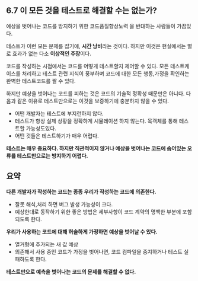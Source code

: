 ## 6.7 이 모든 것을 테스트로 해결할 수는 없는가?
예상을 벗어나는 코드를 방지하기 위한 코드품질향상노력 을 반대하는 사람들이 가끔있다.

테스트가 이런 모든 문제를 잡기에, **시간 낭비**라는 것이다. 하지만 이것은 현실에서는 별로 효과가 없는 다소 **이상적인 주장**이다.

코드를 작성하는 시점에서는 코드를 어떻게 테스트할지 제어할 수 있다. 모든 테스트케이스를 처리하고 테스트 관련 지식이 풍부하며 코드에 대한 모든 행동,가정을 확인하는 완벽한 테스트코드를 짤 수 있다.

하지만 예상을 벗어나는 코드를 피하는 것은 코드의 기술적 정확성 때문만은 아니다.  다음과 같은 이유로 테스트만으로는 이것을 보증하기에 충분하지 않을 수 있다.

- 어떤 개발자는 테스트에 부지런하지 않다.
- 테스트가 항상 실제 상황을 정확하게 시뮬레이션 하지 않는다. 목객체를 통해 테스트할 가능성도있다.
- 어떤 것들은 테스트하기가 매우 어렵다.

**테스트는 매우 중요하다. 하지만 직관적이지 않거나 예상을 벗어나는 코드에 숨어있는 오류를 테스트만으로는 방지하기 어렵다.**

## 요약

**다른 개발자가 작성하는 코드는 종종 우리가 작성하는 코드에 의존한다.**

- 잘못 해석,처리 하면 버그 발생 가능성이 크다.
- 예상한대로 동작하기 위한 좋은 방법은 세부사항이 코드 계약의 명백한 부분에 포함되도록 한다.

**우리가 사용하는 코드에 대해 허술하게 가정하면 예상을 벗어날 수 있다.**

- 열거형에 추가되는 새 값 예상
- 의존해서 사용 중인 코드가 가정을 벗어나면, 코드 컴파일을 중지하거나 테스트 실패하도록 한다.

**테스트만으로 예측을 벗어나는 코드의 문제를 해결할 수 없다.**
